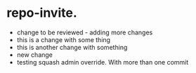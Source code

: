 # repo-invite.   

- change to be reviewed - adding more changes
- this is a change with some thing
- this is another change with something
- new change
- testing squash admin override. With more than one commit 
